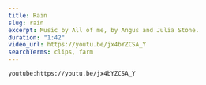 ```yaml
---
title: Rain
slug: rain
excerpt: Music by All of me, by Angus and Julia Stone.
duration: "1:42"
video_url: https://youtu.be/jx4bYZCSA_Y
searchTerms: clips, farm
---
```

`youtube:https://youtu.be/jx4bYZCSA_Y`